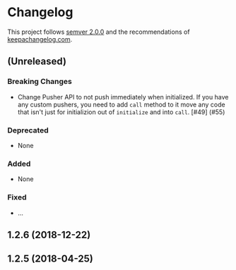# Changelog

This project follows [semver 2.0.0](http://semver.org/spec/v2.0.0.html) and the
recommendations of [keepachangelog.com](http://keepachangelog.com/).

## (Unreleased)

### Breaking Changes

- Change Pusher API to not push immediately when initialized. If you have any custom pushers, you
  need to add `call` method to it move any code that isn't just for initializion out of `initialize`
  and into `call`. [#49] (#55)

### Deprecated

- None

### Added

- None

### Fixed

- ...

## 1.2.6 (2018-12-22)

## 1.2.5 (2018-04-25)
